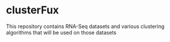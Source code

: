 clusterFux
==========
This repository contains RNA-Seq datasets and various clustering algorithms that will be used on those datasets